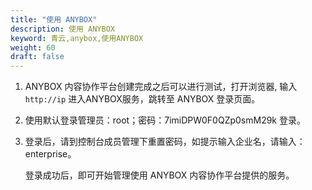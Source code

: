 ```yaml
---
title: "使用 ANYBOX"
description: 使用 ANYBOX
keyword: 青云,anybox,使用ANYBOX
weight: 60
draft: false
---
```


1. ANYBOX 内容协作平台创建完成之后可以进行测试，打开浏览器, 输入 `http://ip` 进入ANYBOX服务，跳转至 ANYBOX 登录页面。

2. 使用默认登录管理员：root；密码：7imiDPW0F0QZp0smM29k 登录。

3. 登录后，请到控制台成员管理下重置密码，如提示输入企业名，请输入：enterprise。

   登录成功后，即可开始管理使用 ANYBOX 内容协作平台提供的服务。

